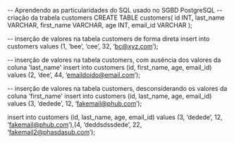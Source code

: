 -- Aprendendo as particularidades do SQL usado no SGBD PostgreSQL
-- criação da trabela customers
CREATE TABLE customers(
id INT,
        last_name VARCHAR,
        first_name VARCHAR,
        age INT,
        email_id VARCHAR
);

-- inserção de valores na tabela customers de forma direta
insert into customers values (1, ‘bee’, ‘cee’, 32, ‘bc@xyz.com’);

-- inserção de valores na tabela customers, com ausência dos valores da coluna 'last_name'
insert into customers (id, first_name, age, email_id) values (2, ‘dee’, 44, ‘emaildoido@email.com’);

-- inserção de valores na tabela customers, desconsiderando os valores da coluna 'first_name'
insert into customers (id, last_name, age, email_id) values (3, ‘dedede’, 12, ‘fakemail@phub.com’);

insert into customers (id, last_name, age, email_id) values (3, ‘dedede’, 12, ‘fakemail@phub.com’),(4, ‘deddsdssdede’, 22, ‘fakemail2@phasdasub.com’);
